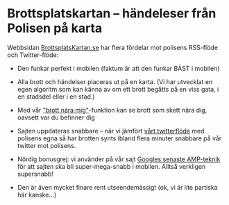# Brottsplatskartan – händeleser från Polisen på karta

Webbsidan [BrottsplatsKartan.se](https://brottsplatskartan.se) har flera fördelar mot polisens RSS-flöde och Twitter-flöde:

- Den funkar perfekt i mobilen (faktum är att den funkar BÄST i mobilen)

- Alla brott och händelser placeras ut på en karta. (Vi har utvecklat en egen algoritm som kan känna av om ett brott begåtts på en viss gata, i en stadsdel eller i en stad.)

- Med vår ["brott nära mig"](https://brottsplatskartan.se/geo.php)-funktion kan se brott som skett nära dig, oavsett var du befinner dig

- Sajten uppdateras snabbare – när vi jämfört [vårt twitterflöde](https://twitter.com/Brottsplatser) med polisens egna så har brotten synts ibland flera minuter snabbare på vår twitter mot polisens.

- Nördig bonusgrej: vi använder på vår sajt [Googles senaste AMP-teknik](https://www.ampproject.org) för att sajten ska bli super-mega-snabb i mobilen. Alltså verkligen supersnabb!

- Den är även mycket finare rent utseendemässigt (ok, vi är lite partiska här kanske...)

